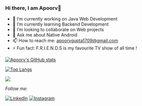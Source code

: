 ### Hi there, I am  Apoorv👋


- 🔭 I’m currently working on Java Web Development
- 🌱 I’m currently learning Backend Development
- 👯 I’m looking to collaborate on Web projects
- 💬 Ask me about Native Android
- 📫 How to reach me: apoorvgupta1709@gmail.com
- ⚡ Fun fact: F.R.I.E.N.D.S is my favourite TV show of all time !


[![Apoorv's GitHub stats](https://github-readme-stats.vercel.app/api?username=apoorvgupta1709&theme=tokyonight&count_private=true)](https://github.com/anuraghazra/github-readme-stats)



[![Top Langs](https://github-readme-stats.vercel.app/api/top-langs/?username=apoorvgupta1709&layout=compact&hide=makefile,html)](https://github.com/anuraghazra/github-readme-stats)






![](108)






<i>Follow me:</i><br>

<a href="https://linkedin.com/in/apoorv-gupta-298825185/" target="_blank"><img src="https://img.shields.io/badge/LinkedIn-%230077B5.svg?&style=flat-square&logo=linkedin&logoColor=white" alt="LinkedIn"></a>
<a href="https://www.instagram.com/apoorv_gupta17/" target="_blank"><img src="https://img.shields.io/badge/Instagram-%23E4405F.svg?&style=flat-square&logo=instagram&logoColor=white" alt="Instagram"></a>

